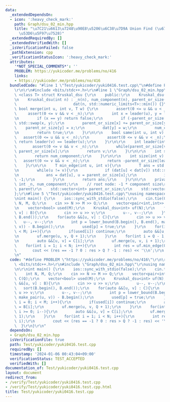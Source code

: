 ```yaml
---
data:
  _extendedDependsOn:
  - icon: ':heavy_check_mark:'
    path: Graph/dsu_02_min.hpp
    title: "\u7C21\u6613\u7248\u90E8\u5206\u6C38\u7D9A Union Find (\u6700\u5C0F\u8FBA\
      \u53D6\u5F97\u7528)"
  _extendedRequiredBy: []
  _extendedVerifiedWith: []
  _isVerificationFailed: false
  _pathExtension: cpp
  _verificationStatusIcon: ':heavy_check_mark:'
  attributes:
    '*NOT_SPECIAL_COMMENTS*': ''
    PROBLEM: https://yukicoder.me/problems/no/416
    links:
    - https://yukicoder.me/problems/no/416
  bundledCode: "#line 1 \"Test/yukicoder/yuki0416.test.cpp\"\n#define PROBLEM \"https://yukicoder.me/problems/no/416\"\
    \r\n\r\n#include <bits/stdc++.h>\r\n#line 1 \"Graph/dsu_02_min.hpp\"\ntemplate\
    \ <class T> struct Kruskal_dsu {\r\n    public:\r\n    Kruskal_dsu() : _n(0) {}\r\
    \n    Kruskal_dsu(int n) : _n(n), num_component(n), parent_or_size(n, -1), \r\n\
    \                         dat(n, std::numeric_limits<T>::min()) {}\r\n\r\n   \
    \ bool merge(int u, int v, T w) {\r\n        assert(0 <= u && u < _n);\r\n   \
    \     assert(0 <= v && v < _n);\r\n        int x = leader(u), y = leader(v);\r\
    \n        if (x == y) return false;\r\n        if (-parent_or_size[x] < -parent_or_size[y])\
    \ std::swap(x, y);\r\n        parent_or_size[x] += parent_or_size[y];\r\n    \
    \    parent_or_size[y] = x;\r\n        dat[y] = w;\r\n        num_component--;\r\
    \n        return true;\r\n    }\r\n\r\n    bool same(int u, int v) {\r\n     \
    \   assert(0 <= u && u < _n);\r\n        assert(0 <= v && v < _n);\r\n       \
    \ return leader(v) == leader(u);\r\n    }\r\n\r\n    int leader(int v) {\r\n \
    \       assert(0 <= v && v < _n);\r\n        while(parent_or_size[v] >= 0) v =\
    \ parent_or_size[v];\r\n        return v;\r\n    }\r\n\r\n    int size() {\r\n\
    \        return num_component;\r\n    }\r\n\r\n    int size(int v) {\r\n     \
    \   assert(0 <= v && v < _n);\r\n        return -parent_or_size[leader(v)];\r\n\
    \    }\r\n\r\n    T min_edge(int u, int v){\r\n        T ans = std::numeric_limits<T>::max();\r\
    \n        while(u != v){\r\n            if (dat[u] < dat[v]) std::swap(u, v);\r\
    \n            ans = dat[u], u = parent_or_size[u];\r\n            if(u < 0) return\
    \ -1;\r\n        }\r\n        return ans;\r\n    }\r\n\r\n    private:\r\n   \
    \ int _n, num_component;\r\n    // root node: -1 * component size\r\n    // otherwise:\
    \ parent\r\n    std::vector<int> parent_or_size;\r\n    std::vector<T> dat;\r\n\
    };\r\n#line 5 \"Test/yukicoder/yuki0416.test.cpp\"\nusing namespace std;\r\n\r\
    \nint main() {\r\n    ios::sync_with_stdio(false);\r\n    cin.tie(0);\r\n    int\
    \ N, M, Q;\r\n    cin >> N >> M >> Q;\r\n    vector<pair<int,int>> B(M), C(Q);\r\
    \n    vector<bool> used(M);\r\n    Kruskal_dsu<int> uf(N);\r\n    for(auto &&[u,\
    \ v] : B){\r\n        cin >> u >> v;\r\n        u--, v--;\r\n    }\r\n    sort(B.begin(),\
    \ B.end());\r\n    for(auto &&[u, v] : C){\r\n        cin >> u >> v;\r\n     \
    \   u--, v--;\r\n        int p = lower_bound(B.begin(), B.end(), make_pair(u,\
    \ v)) - B.begin();\r\n        used[p] = true;\r\n    }\r\n    for(int i = 0; i\
    \ < M; i++){\r\n        if(used[i]) continue;\r\n        auto &&[u, v] = B[i];\r\
    \n        uf.merge(u, v, Q + 1);\r\n    }\r\n    for(int i = Q - 1; i >= 0; i--){\r\
    \n        auto &&[u, v] = C[i];\r\n        uf.merge(u, v, i + 1);\r\n    }\r\n\
    \    for(int i = 1; i < N; i++){\r\n        int res = uf.min_edge(0, i);\r\n \
    \       cout << (res == -1 ? 0 : res > Q ? -1 : res) << '\\n';\r\n    }\r\n}\r\
    \n"
  code: "#define PROBLEM \"https://yukicoder.me/problems/no/416\"\r\n\r\n#include\
    \ <bits/stdc++.h>\r\n#include \"Graph/dsu_02_min.hpp\"\r\nusing namespace std;\r\
    \n\r\nint main() {\r\n    ios::sync_with_stdio(false);\r\n    cin.tie(0);\r\n\
    \    int N, M, Q;\r\n    cin >> N >> M >> Q;\r\n    vector<pair<int,int>> B(M),\
    \ C(Q);\r\n    vector<bool> used(M);\r\n    Kruskal_dsu<int> uf(N);\r\n    for(auto\
    \ &&[u, v] : B){\r\n        cin >> u >> v;\r\n        u--, v--;\r\n    }\r\n \
    \   sort(B.begin(), B.end());\r\n    for(auto &&[u, v] : C){\r\n        cin >>\
    \ u >> v;\r\n        u--, v--;\r\n        int p = lower_bound(B.begin(), B.end(),\
    \ make_pair(u, v)) - B.begin();\r\n        used[p] = true;\r\n    }\r\n    for(int\
    \ i = 0; i < M; i++){\r\n        if(used[i]) continue;\r\n        auto &&[u, v]\
    \ = B[i];\r\n        uf.merge(u, v, Q + 1);\r\n    }\r\n    for(int i = Q - 1;\
    \ i >= 0; i--){\r\n        auto &&[u, v] = C[i];\r\n        uf.merge(u, v, i +\
    \ 1);\r\n    }\r\n    for(int i = 1; i < N; i++){\r\n        int res = uf.min_edge(0,\
    \ i);\r\n        cout << (res == -1 ? 0 : res > Q ? -1 : res) << '\\n';\r\n  \
    \  }\r\n}\r\n"
  dependsOn:
  - Graph/dsu_02_min.hpp
  isVerificationFile: true
  path: Test/yukicoder/yuki0416.test.cpp
  requiredBy: []
  timestamp: '2024-01-06 00:43:04+09:00'
  verificationStatus: TEST_ACCEPTED
  verifiedWith: []
documentation_of: Test/yukicoder/yuki0416.test.cpp
layout: document
redirect_from:
- /verify/Test/yukicoder/yuki0416.test.cpp
- /verify/Test/yukicoder/yuki0416.test.cpp.html
title: Test/yukicoder/yuki0416.test.cpp
---
```

